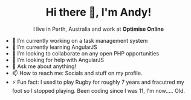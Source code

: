 <h1 align='center'> Hi there 👋, I'm Andy!</h1>

<p align='center'>
  I live in Perth, Australia and work at <strong>Optimise Online</strong>
</p>

- 🔭 I’m currently working on a task management system
- 🌱 I’m currently learning AngularJS
- 👯 I’m looking to collaborate on any open PHP opportunities
- 🤔 I’m looking for help with AngularJS
- 💬 Ask me about anything!
- 📫 How to reach me: Socials and stuff on my profile.
- ⚡ Fun fact: I used to play Rugby for roughly 7 years and fracutred my foot so I stopped playing. Been coding since I was 11, I'm now..... Old.
